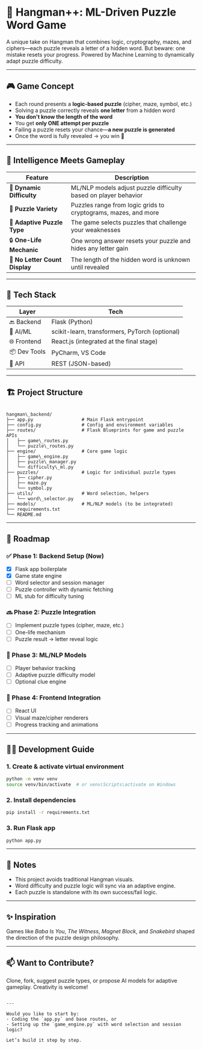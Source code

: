 

# 🧠 Hangman++: ML-Driven Puzzle Word Game

A unique take on Hangman that combines logic, cryptography, mazes, and ciphers—each puzzle reveals a letter of a hidden word. But beware: one mistake resets your progress. Powered by Machine Learning to dynamically adapt puzzle difficulty.

---

## 🎮 Game Concept

- Each round presents a **logic-based puzzle** (cipher, maze, symbol, etc.)
- Solving a puzzle correctly reveals **one letter** from a hidden word
- **You don't know the length of the word**
- You get **only ONE attempt per puzzle**
- Failing a puzzle resets your chance—**a new puzzle is generated**
- Once the word is fully revealed → you win 🎉

---

## 🧠 Intelligence Meets Gameplay

| Feature | Description |
|--------|-------------|
| 🎯 **Dynamic Difficulty** | ML/NLP models adjust puzzle difficulty based on player behavior |
| 🧩 **Puzzle Variety** | Puzzles range from logic grids to cryptograms, mazes, and more |
| 🧠 **Adaptive Puzzle Type** | The game selects puzzles that challenge your weaknesses |
| 🔒 **One-Life Mechanic** | One wrong answer resets your puzzle and hides any letter gain |
| 🧬 **No Letter Count Display** | The length of the hidden word is unknown until revealed |

---

## 🧪 Tech Stack

| Layer | Tech |
|------|------|
| 🔙 Backend | Flask (Python) |
| 🧠 AI/ML | scikit-learn, transformers, PyTorch (optional) |
| 🌐 Frontend | React.js (integrated at the final stage) |
| 📦 Dev Tools | PyCharm, VS Code |
| 🔗 API | REST (JSON-based) |

---

## 🏗️ Project Structure

```

hangman\_backend/
├── app.py                  # Main Flask entrypoint
├── config.py               # Config and environment variables
├── routes/                 # Flask Blueprints for game and puzzle APIs
│   ├── game\_routes.py
│   └── puzzle\_routes.py
├── engine/                 # Core game logic
│   ├── game\_engine.py
│   ├── puzzle\_manager.py
│   └── difficulty\_ml.py
├── puzzles/                # Logic for individual puzzle types
│   ├── cipher.py
│   ├── maze.py
│   └── symbol.py
├── utils/                  # Word selection, helpers
│   └── word\_selector.py
├── models/                 # ML/NLP models (to be integrated)
├── requirements.txt
└── README.md

````

---

## 🧭 Roadmap

### ✅ Phase 1: Backend Setup (Now)
- [x] Flask app boilerplate
- [x] Game state engine
- [ ] Word selector and session manager
- [ ] Puzzle controller with dynamic fetching
- [ ] ML stub for difficulty tuning

### 🔜 Phase 2: Puzzle Integration
- [ ] Implement puzzle types (cipher, maze, etc.)
- [ ] One-life mechanism
- [ ] Puzzle result → letter reveal logic

### 🔮 Phase 3: ML/NLP Models
- [ ] Player behavior tracking
- [ ] Adaptive puzzle difficulty model
- [ ] Optional clue engine

### 🎨 Phase 4: Frontend Integration
- [ ] React UI
- [ ] Visual maze/cipher renderers
- [ ] Progress tracking and animations

---

## 👨‍💻 Development Guide

### 1. Create & activate virtual environment
```bash
python -m venv venv
source venv/bin/activate  # or venv\Scripts\activate on Windows
````

### 2. Install dependencies

```bash
pip install -r requirements.txt
```

### 3. Run Flask app

```bash
python app.py
```

---

## 📌 Notes

* This project avoids traditional Hangman visuals.
* Word difficulty and puzzle logic will sync via an adaptive engine.
* Each puzzle is standalone with its own success/fail logic.

---

## ✨ Inspiration

Games like *Baba Is You*, *The Witness*, *Magnet Block*, and *Snakebird* shaped the direction of the puzzle design philosophy.

---

## 📫 Want to Contribute?

Clone, fork, suggest puzzle types, or propose AI models for adaptive gameplay. Creativity is welcome!

```

---

Would you like to start by:
- Coding the `app.py` and base routes, or
- Setting up the `game_engine.py` with word selection and session logic?

Let’s build it step by step.
```

